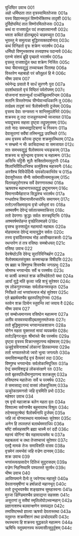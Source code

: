 युधिष्ठिर उवाच	001  
अहो धर्मिष्ठता तात वृत्रस्यामिततेजसः	001a  
यस्य विज्ञानमतुलं विष्णोर्भक्तिश्च तादृशी	001c  
दुर्विज्ञेयमिदं तात विष्णोरमिततेजसः	002a  
कथं वा राजशार्दूल पदं तज्ज्ञातवानसौ	002c  
भवता कथितं ह्येतच्छ्रद्दधे चाहमच्युत	003a  
भूयस्तु मे समुत्पन्ना बुद्धिरव्यक्तदर्शनात्	003c  
कथं विनिहतो वृत्रः शक्रेण भरतर्षभ	004a  
धर्मिष्ठो विष्णुभक्तश्च तत्त्वज्ञश्च पदान्वये	004c  
एतन्मे संशयं ब्रूहि पृच्छतो भरतर्षभ	005a  
वृत्रस्तु राजशार्दूल यथा शक्रेण निर्जितः	005c  
यथा चैवाभवद्युद्धं तच्चाचक्ष्व पितामह	006a  
विस्तरेण महाबाहो परं कौतूहलं हि मे	006c  
भीष्म उवाच	007  
रथेनेन्द्रः प्रयातो वै सार्धं सुरगणैः पुरा	007a  
ददर्शाथाग्रतो वृत्रं विष्ठितं पर्वतोपमम्	007c  
योजनानां शतान्यूर्ध्वं पञ्चोच्छ्रितमरिन्दम	008a  
शतानि विस्तरेणाथ त्रीण्येवाभ्यधिकानि तु	008c  
तत्प्रेक्ष्य तादृशं रूपं त्रैलोक्येनापि दुर्जयम्	009a  
वृत्रस्य देवाः सन्त्रस्ता न शान्तिमुपलेभिरे	009c  
शक्रस्य तु तदा राजन्नूरुस्तम्भो व्यजायत	010a  
भयाद्वृत्रस्य सहसा दृष्ट्वा तद्रूपमुत्तमम्	010c  
ततो नादः समभवद्वादित्राणां च निस्वनः	011a  
देवासुराणां सर्वेषां तस्मिन्युद्ध उपस्थिते	011c  
अथ वृत्रस्य कौरव्य दृष्ट्वा शक्रमुपस्थितम्	012a  
न सम्भ्रमो न भीः काचिदास्था वा समजायत	012c  
ततः समभवद्युद्धं त्रैलोक्यस्य भयङ्करम्	013a  
शक्रस्य च सुरेन्द्रस्य वृत्रस्य च महात्मनः	013c  
असिभिः पट्टिशैः शूलैः शक्तितोमरमुद्गरैः	014a  
शिलाभिर्विविधाभिश्च कार्मुकैश्च महास्वनैः	014c  
अस्त्रैश्च विविधैर्दिव्यैः पावकोल्काभिरेव च	015a  
देवासुरैस्ततः सैन्यैः सर्वमासीत्समाकुलम्	015c  
पितामहपुरोगाश्च सर्वे देवगणास्तथा	016a  
ऋषयश्च महाभागास्तद्युद्धं द्रष्टुमागमन्	016c  
विमानाग्र्यैर्महाराज सिद्धाश्च भरतर्षभ	017a  
गन्धर्वाश्च विमानाग्र्यैरप्सरोभिः समागमन्	017c  
ततोऽन्तरिक्षमावृत्य वृत्रो धर्मभृतां वरः	018a  
अश्मवर्षेण देवेन्द्रं पर्वतात्समवाकिरत्	018c  
ततो देवगणाः क्रुद्धाः सर्वतः शस्त्रवृष्टिभिः	019a  
अश्मवर्षमपोहन्त वृत्रप्रेरितमाहवे	019c  
वृत्रश्च कुरुशार्दूल महामायो महाबलः	020a  
मोहयामास देवेन्द्रं मायायुद्धेन सर्वतः	020c  
तस्य वृत्रार्दितस्याथ मोह आसीच्छतक्रतोः	021a  
रथन्तरेण तं तत्र वसिष्ठः समबोधयत्	021c  
वसिष्ठ उवाच	022  
देवश्रेष्ठोऽसि देवेन्द्र सुरारिविनिबर्हण	022a  
त्रैलोक्यबलसंयुक्तः कस्माच्छक्र विषीदसि	022c  
एष ब्रह्मा च विष्णुश्च शिवश्चैव जगत्प्रभुः	023a  
सोमश्च भगवान्देवः सर्वे च परमर्षयः	023c  
मा कार्षीः कश्मलं शक्र कश्चिदेवेतरो यथा	024a  
आर्यां युद्धे मतिं कृत्वा जहि शत्रुं सुरेश्वर	024c  
एष लोकगुरुस्त्र्यक्षः सर्वलोकनमस्कृतः	025a  
निरीक्षते त्वां भगवांस्त्यज मोहं सुरेश्वर	025c  
एते ब्रह्मर्षयश्चैव बृहस्पतिपुरोगमाः	026a  
स्तवेन शक्र दिव्येन स्तुवन्ति त्वां जयाय वै	026c  
भीष्म उवाच	027  
एवं सम्बोध्यमानस्य वसिष्ठेन महात्मना	027a  
अतीव वासवस्यासीद्बलमुत्तमतेजसः	027c  
ततो बुद्धिमुपागम्य भगवान्पाकशासनः	028a  
योगेन महता युक्तस्तां मायां व्यपकर्षत	028c  
ततोऽङ्गिरःसुतः श्रीमांस्ते चैव परमर्षयः	029a  
दृष्ट्वा वृत्रस्य विक्रान्तमुपगम्य महेश्वरम्	029c  
ऊचुर्वृत्रविनाशार्थं लोकानां हितकाम्यया	029e  
ततो भगवतस्तेजो ज्वरो भूत्वा जगत्पतेः	030a  
समाविशन्महारौद्रं वृत्रं दैत्यवरं तदा	030c  
विष्णुश्च भगवान्देवः सर्वलोकाभिपूजितः	031a  
ऐन्द्रं समाविशद्वज्रं लोकसंरक्षणे रतः	031c  
ततो बृहस्पतिर्धीमानुपागम्य शतक्रतुम्	032a  
वसिष्ठश्च महातेजाः सर्वे च परमर्षयः	032c  
ते समासाद्य वरदं वासवं लोकपूजितम्	033a  
ऊचुरेकाग्रमनसो जहि वृत्रमिति प्रभो	033c  
महेश्वर उवाच	034  
एष वृत्रो महाञ्शक्र बलेन महता वृतः	034a  
विश्वात्मा सर्वगश्चैव बहुमायश्च विश्रुतः	034c  
तदेनमसुरश्रेष्ठं त्रैलोक्येनापि दुर्जयम्	035a  
जहि त्वं योगमास्थाय मावमंस्थाः सुरेश्वर	035c  
अनेन हि तपस्तप्तं बलार्थममराधिप	036a  
षष्टिं वर्षसहस्राणि ब्रह्मा चास्मै वरं ददौ	036c  
महत्त्वं योगिनां चैव महामायत्वमेव च	037a  
महाबलत्वं च तथा तेजश्चाग्र्यं सुरेश्वर	037c  
एतद्वै मामकं तेजः समाविशति वासव	038a  
वृत्रमेनं त्वमप्येवं जहि वज्रेण दानवम्	038c  
शक्र उवाच	039  
भगवंस्त्वत्प्रसादेन दितिजं सुदुरासदम्	039a  
वज्रेण निहनिष्यामि पश्यतस्ते सुरर्षभ	039c  
भीष्म उवाच	040  
आविश्यमाने दैत्ये तु ज्वरेणाथ महासुरे	040a  
देवतानामृषीणां च हर्षान्नादो महानभूत्	040c  
ततो दुन्दुभयश्चैव शङ्खाश्च सुमहास्वनाः	041a  
मुरजा डिण्डिमाश्चैव प्रावाद्यन्त सहस्रशः	041c  
असुराणां तु सर्वेषां स्मृतिलोपोऽभवन्महान्	042a  
प्रज्ञानाशश्च बलवान्क्षणेन समपद्यत	042c  
तमाविष्टमथो ज्ञात्वा ऋषयो देवतास्तथा	043a  
स्तुवन्तः शक्रमीशानं तथा प्राचोदयन्नपि	043c  
रथस्थस्य हि शक्रस्य युद्धकाले महात्मनः	044a  
ऋषिभिः स्तूयमानस्य रूपमासीत्सुदुर्दृशम्	044c  

